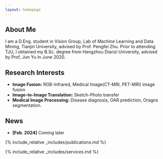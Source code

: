 ```yaml
---
layout: homepage
---
```


## About Me

I am a D.Eng. student in Vision Group, Lab of Machine Learning and Data Mining, Tianjin University, advised by Prof. Pengfei Zhu.  Prior to attending TJU, I obtained my B.Sc. degree from Hangzhou Dianzi University, advised by Prof, Jun Yu in June 2020.

## Research Interests

- **Image Fusion:** RGB-Infrared, Medical Image(CT-MRI, PET-MRI) image fusion
- **Image-to-Image Translation:** Sketch-Photo transfer
- **Medical Image Processing:** Disease diagnosis, OAR prediction, Oragns segmentation.
  
## News

- **[Feb. 2024]** Coming later


{% include_relative _includes/publications.md %}

{% include_relative _includes/services.md %}
